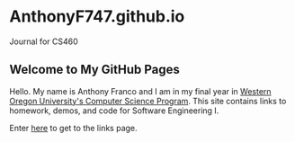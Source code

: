# AnthonyF747.github.io
Journal for CS460 
## Welcome to My GitHub Pages

Hello. My name is Anthony Franco and I am in my final year in [Western Oregon University's Computer Science Program](http://www.wou.edu/academics/computer-science/). This site contains links to homework, demos, and code for Software Engineering I.

Enter [here](https://AnthonyF747.github.io/index.md) to get to the links page.
